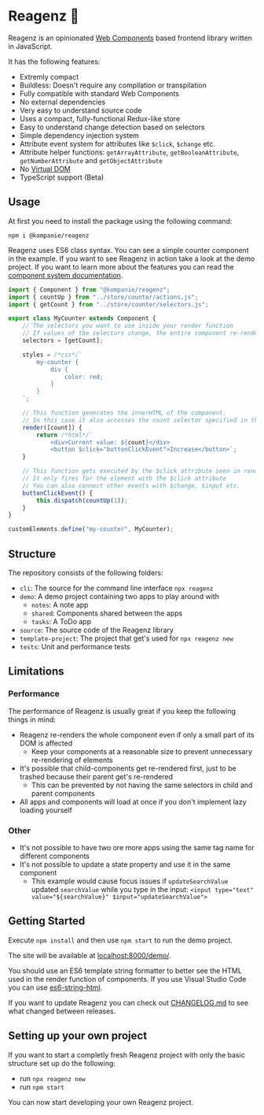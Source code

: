 # Reagenz 🧪

Reagenz is an opinionated [Web Components](https://developer.mozilla.org/en-US/docs/Web/Web_Components) based frontend library written in JavaScript.

It has the following features:

* Extremly compact
* Buildless: Doesn't require any compilation or transpilation
* Fully compatible with standard Web Components
* No external dependencies
* Very easy to understand source code
* Uses a compact, fully-functional Redux-like store
* Easy to understand change detection based on selectors
* Simple dependency injection system
* Attribute event system for attributes like `$click`, `$change` etc.
* Attribute helper functions: `getArrayAttribute`, `getBooleanAttribute`, `getNumberAttribute` and `getObjectAttribute`
* No [Virtual DOM](https://en.wikipedia.org/wiki/Virtual_DOM)
* TypeScript support (Beta)

## Usage

At first you need to install the package using the following command:

```console
npm i @kompanie/reagenz
```

Reagenz uses ES6 class syntax.
You can see a simple counter component in the example.
If you want to see Reagenz in action take a look at the demo project.
If you want to learn more about the features you can read the [component system documentation](documentation/COMPONENTS.md).

```js
import { Component } from "@kompanie/reagenz";
import { countUp } from "../store/counter/actions.js";
import { getCount } from "../store/counter/selectors.js";

export class MyCounter extends Component {
    // The selectors you want to use inside your render function
    // If values of the selectors change, the entire component re-renders
    selectors = [getCount];

    styles = /*css*/`
        my-counter {
            div {
                color: red;
            }
        }
    `;

    // This function generates the innerHTML of the component.
    // In this case it also accesses the count selector specified in the constructor.
    render([count]) {
        return /*html*/`
            <div>Current value: ${count}</div>
            <button $click="buttonClickEvent">Increase</button>`;
    }

    // This function gets executed by the $click attribute seen in render()
    // It only fires for the element with the $click attribute
    // You can also connect other events with $change, $input etc.
    buttonClickEvent() {
        this.dispatch(countUp(1));
    }
}

customElements.define("my-counter", MyCounter);
```

## Structure

The repository consists of the following folders:

* `cli`: The source for the command line interface `npx reagenz`
* `demo`: A demo project containing two apps to play around with
    * `notes`: A note app
    * `shared`: Components shared between the apps
    * `tasks`: A ToDo app
* `source`: The source code of the Reagenz library
* `template-project`: The project that get's used for `npx reagenz new`
* `tests`: Unit and performance tests

## Limitations

### Performance

The performance of Reagenz is usually great if you keep the following things in mind:

* Reagenz re-renders the whole component even if only a small part of its DOM is affected
	* Keep your components at a reasonable size to prevent unnecessary re-rendering of elements
* It's possible that child-components get re-rendered first, just to be trashed because their parent get's re-rendered
	* This can be prevented by not having the same selectors in child and parent components
* All apps and components will load at once if you don't implement lazy loading yourself

### Other

* It's not possible to have two ore more apps using the same tag name for different components
* It's not possible to update a state property and use it in the same component
	* This example would cause focus issues if `updateSearchValue` updated `searchValue` while you type in the input: `<input type="text" value="${searchValue}" $input="updateSearchValue">`

## Getting Started

Execute `npm install` and then use `npm start` to run the demo project.

The site will be available at [localhost:8000/demo/](http://localhost:8000/demo/).

You should use an ES6 template string formatter to better see the HTML used in the render function of components.
If you use Visual Studio Code you can use [es6-string-html](https://marketplace.visualstudio.com/items?itemName=Tobermory.es6-string-html).

If you want to update Reagenz you can check out [CHANGELOG.md](documentation/CHANGELOG.md) to see what changed between releases.

## Setting up your own project

If you want to start a completly fresh Reagenz project with only the basic structure set up do the following:

* run `npx reagenz new`
* run `npm start`

You can now start developing your own Reagenz project.
